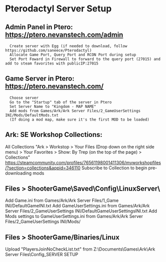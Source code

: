 # Pterodactyl Server Setup

## Admin Panel in Ptero: https://ptero.nevanstech.com/admin

```
  Create server with Egg (if needed to download, follow https://github.com/saneece/Pterodactyl)
  Allocate Game Port, Query Port and RCON Port during setup
  Set Port Foward in Firewall to forward to the query port (27015) and add to steam favorites with publicIP:27015
```

## Game Server in Ptero: https://ptero.nevanstech.com/

```
  Choose server
  Go to the "Startup" tab of the server in Ptero
  Set Server Name to "Kingdom - MAP NAME"
  Add mods from Games/Ark/Ark Server Files/2_GameUserSettings INI/Mods/DefaultMods.txt
  (If doing a mod map, make sure it's the first MOD to be loaded)
```

## Ark: SE Workshop Collections:

  All Collections "Ark > Workstop > Your Files (Drop down on the right side menu) > Your Favorites > Show: By Trep (on the top of the page) > Collections"
  https://steamcommunity.com/profiles/76561198001411306/myworkshopfiles/?section=collections&appid=346110
  Subscribe to Collection to begin pre-downloading mods

## Files > ShooterGame\Saved\Config\LinuxServer\

  Add Game.ini from Games/Ark/Ark Server Files/1_Game INI/DefaultGameINI.txt
  Add GameUserSettings.ini from Games/Ark/Ark Server Files/2_GameUserSettings INI/DefaultGameUserSettingsINI.txt
    Add Mods settings to GameUserSettings.ini from Games/Ark/Ark Server Files/2_GameUserSettings INI/Mods/

## Files > ShooterGame/Binaries/Linux

  Upload "PlayersJoinNoCheckList.txt" from Z:\Documents\Games\Ark\Ark Server Files\Config\_SERVER SETUP
